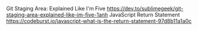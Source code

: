 Git Staging Area: Explained Like I'm Five
  https://dev.to/sublimegeek/git-staging-area-explained-like-im-five-1anh
JavaScript Return Statement
  https://codeburst.io/javascript-what-is-the-return-statement-97d8b11a1a0c
 
